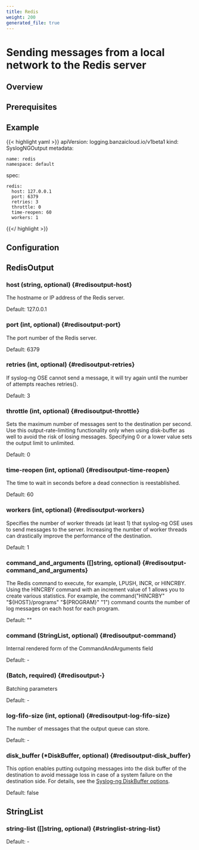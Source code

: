 ```yaml
---
title: Redis
weight: 200
generated_file: true
---
```


# Sending messages from a local network to the Redis server
## Overview

 ## Prerequisites

 ## Example

 {{< highlight yaml >}}
 apiVersion: logging.banzaicloud.io/v1beta1
 kind: SyslogNGOutput
 metadata:

	name: redis
	namespace: default

 spec:

	redis:
	  host: 127.0.0.1
	  port: 6379
	  retries: 3
	  throttle: 0
	  time-reopen: 60
	  workers: 1

 {{</ highlight >}}

## Configuration
## RedisOutput

### host (string, optional) {#redisoutput-host}

The hostname or IP address of the Redis server.  

Default:  127.0.0.1

### port (int, optional) {#redisoutput-port}

The port number of the Redis server.  

Default:  6379

### retries (int, optional) {#redisoutput-retries}

If syslog-ng OSE cannot send a message, it will try again until the number of attempts reaches retries().  

Default:  3

### throttle (int, optional) {#redisoutput-throttle}

Sets the maximum number of messages sent to the destination per second. Use this output-rate-limiting functionality only when using disk-buffer as well to avoid the risk of losing messages. Specifying 0 or a lower value sets the output limit to unlimited.  

Default:  0

### time-reopen (int, optional) {#redisoutput-time-reopen}

The time to wait in seconds before a dead connection is reestablished.  

Default:  60

### workers (int, optional) {#redisoutput-workers}

Specifies the number of worker threads (at least 1) that syslog-ng OSE uses to send messages to the server. Increasing the number of worker threads can drastically improve the performance of the destination.  

Default:  1

### command_and_arguments ([]string, optional) {#redisoutput-command_and_arguments}

The Redis command to execute, for example, LPUSH, INCR, or HINCRBY. Using the HINCRBY command with an increment value of 1 allows you to create various statistics. For example, the command("HINCRBY" "${HOST}/programs" "${PROGRAM}" "1") command counts the number of log messages on each host for each program.  

Default:  ""

### command (StringList, optional) {#redisoutput-command}

Internal rendered form of the CommandAndArguments field 

Default: -

###  (Batch, required) {#redisoutput-}

Batching parameters 

Default: -

### log-fifo-size (int, optional) {#redisoutput-log-fifo-size}

The number of messages that the output queue can store. 

Default: -

### disk_buffer (*DiskBuffer, optional) {#redisoutput-disk_buffer}

This option enables putting outgoing messages into the disk buffer of the destination to avoid message loss in case of a system failure on the destination side. For details, see the [Syslog-ng DiskBuffer options](../disk_buffer/).  

Default:  false


## StringList

### string-list ([]string, optional) {#stringlist-string-list}

Default: -


